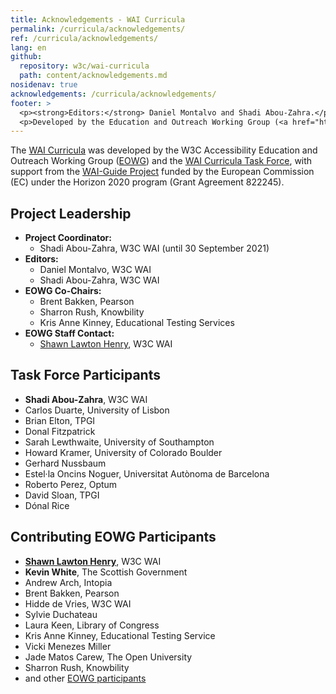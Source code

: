```yaml
---
title: Acknowledgements - WAI Curricula
permalink: /curricula/acknowledgements/
ref: /curricula/acknowledgements/
lang: en
github:
  repository: w3c/wai-curricula
  path: content/acknowledgements.md
nosidenav: true
acknowledgements: /curricula/acknowledgements/
footer: >
  <p><strong>Editors:</strong> Daniel Montalvo and Shadi Abou-Zahra.</p>
  <p>Developed by the Education and Outreach Working Group (<a href="http://www.w3.org/WAI/EO/">EOWG</a>). Developed with support from the <a href="https://www.w3.org/WAI/about/projects/wai-guide/">WAI-Guide Project</a> funded by the European Commission (EC) under the Horizon 2020 program (Grant Agreement 822245).</p>
---
```


The [WAI Curricula](/curricula/) was developed by the W3C Accessibility Education and Outreach Working Group ([EOWG](https://www.w3.org/WAI/EO/)) and the [WAI Curricula Task Force](https://www.w3.org/WAI/EO/wiki/WAI_Curricula/WAI_Curricula_TF), with support from the [WAI-Guide Project](https://www.w3.org/WAI/about/projects/wai-guide/) funded by the European Commission (EC) under the Horizon 2020 program (Grant Agreement 822245).

Project Leadership
------------------

-  **Project Coordinator:**
   -  Shadi Abou-Zahra, W3C WAI (until 30 September 2021)
-  **Editors:**
    -  Daniel Montalvo, W3C WAI
    -  Shadi Abou-Zahra, W3C WAI
-  **EOWG Co-Chairs:** 
    -  Brent Bakken, Pearson
    -  Sharron Rush, Knowbility
    -  Kris Anne Kinney, Educational Testing Services
-  **EOWG Staff Contact:**
    -  [Shawn Lawton Henry](https://www.w3.org/People/shawn), W3C WAI

Task Force Participants
------------------

-  **Shadi Abou-Zahra**, W3C WAI
-  Carlos Duarte, University of Lisbon
-  Brian Elton, TPGI
-  Donal Fitzpatrick
-  Sarah Lewthwaite, University of Southampton
-  Howard Kramer, University of Colorado Boulder
-  Gerhard Nussbaum
-  Estel·la Oncins Noguer, Universitat Autònoma de Barcelona
-  Roberto Perez, Optum
-  David Sloan, TPGI
-  Dónal Rice

Contributing EOWG Participants
------------------------------

-  [**Shawn Lawton Henry**](https://www.w3.org/People/shawn), W3C WAI
-  **Kevin White**, The Scottish Government
-  Andrew Arch, Intopia
-  Brent Bakken, Pearson
-  Hidde de Vries, W3C WAI
-  Sylvie Duchateau
-  Laura Keen, Library of Congress
-  Kris Anne Kinney, Educational Testing Service
-  Vicki Menezes Miller
-  Jade Matos Carew, The Open University
-  Sharron Rush, Knowbility
-  and other [EOWG participants](https://www.w3.org/groups/wg/eowg/participants)
